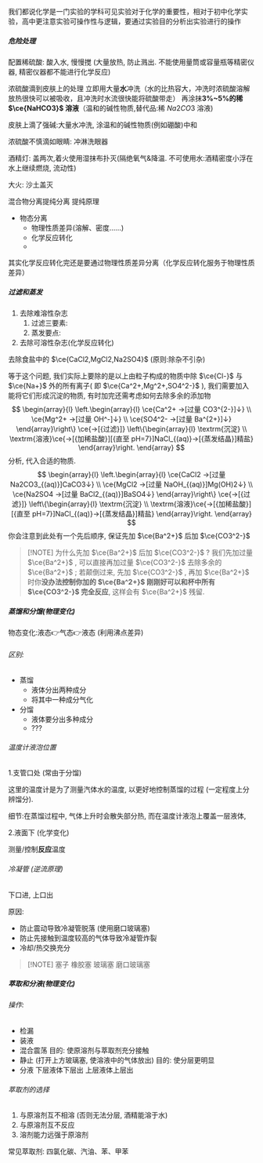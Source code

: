我们都说化学是一门实验的学科可见实验对于化学的重要性，相对于初中化学实验，高中更注意实验可操作性与逻辑，要通过实验目的分析出实验进行的操作

##### 危险处理

配置稀硫酸: 酸入水, 慢慢搅 (大量放热, 防止溅出. 不能使用量筒或容量瓶等精密仪器, 精密仪器都不能进行化学反应)

浓硫酸滴到皮肤上的处理
立即用大量**水**冲洗（水的比热容大，冲洗时浓硫酸溶解放热很快可以被吸收，且冲洗时水流很快能将硫酸带走）
再涂抹**3%~5%的稀 $\ce{NaHCO3}$ 溶液**（温和的碱性物质,替代品:稀 $Na2CO3$ 溶液)

皮肤上滴了强碱:大量水冲洗, 涂温和的碱性物质(例如硼酸)中和

浓硫酸不慎滴如眼睛: 冲淋洗眼器

酒精灯: 盖两次,着火使用湿抹布扑灭(隔绝氧气&降温. 不可使用水:酒精密度小浮在水上继续燃烧, 流动性)

大火: 沙土盖灭

混合物分离提纯分离
提纯原理

- 物态分离
	- 物理性质差异(溶解、密度……)
	- 化学反应转化
	- 
其实化学反应转化完还是要通过物理性质差异分离（化学反应转化服务于物理性质差异）

##### 过滤和蒸发

1. 去除难溶性杂志
	1. 过滤三要素: 
	2. 蒸发要点:
2. 去除可溶性杂志(化学反应转化)

去除食盐中的 $\ce{CaCl2,MgCl2,Na2SO4}$ (原则:除杂不引杂)

等于这个问题, 我们实际上要除的是以上由粒子构成的物质中除 $\ce{Cl-}$ 与 $\ce{Na+}$ 外的所有离子( 即 $\ce{Ca^2+,Mg^2+,SO4^2-}$ ), 我们需要加入能将它们形成沉淀的物质, 有时加完还需考虑如何去除多余的添加物
  $$
\begin{array}{l}
  \left.\begin{array}{l}
    \ce{Ca^2+ ->[过量 CO3^{2-}]↓} \\
    \ce{Mg^2+ ->[过量 OH^-]↓} \\
    \ce{SO4^2- ->[过量 Ba^{2+}]↓}
  \end{array}\right\} 
  \ce{->[{过滤}]}
  \left\{\begin{array}{l}
    \textrm{沉淀} \\
    \textrm{溶液}\ce{->[{加稀盐酸}][{直至 pH=7}]NaCl_{(aq)}->[{蒸发结晶}]精盐}
  \end{array}\right.
\end{array}
$$
分析, 代入合适的物质.
$$
\begin{array}{l}
  \left.\begin{array}{l}
    \ce{CaCl2 ->[过量 Na2CO3_{(aq)}]CaCO3↓} \\
    \ce{MgCl2 ->[过量 NaOH_{(aq)}]Mg(OH)2↓} \\
    \ce{Na2SO4 ->[过量 BaCl2_{(aq)}]BaSO4↓}
  \end{array}\right\} 
  \ce{->[{过滤}]}
  \left\{\begin{array}{l}
    \textrm{沉淀} \\
    \textrm{溶液}\ce{->[{加稀盐酸}][{直至 pH=7}]NaCl_{(aq)}->[{蒸发结晶}]精盐}
  \end{array}\right.
\end{array}
$$
你会注意到此处有一个先后顺序, 保证先加 $\ce{Ba^2+}$ 后加 $\ce{CO3^2-}$ 


> [!NOTE] 为什么先加 $\ce{Ba^2+}$ 后加 $\ce{CO3^2-}$ ?
> 我们先加过量 $\ce{Ba^2+}$ , 可以直接再加过量 $\ce{CO3^2-}$ 去除多余的 $\ce{Ba^2+}$ ; 若颠倒过来, 先加 $\ce{CO3^2-}$ , 再加 $\ce{Ba^2+}$ 时你**没办法控制你加的 $\ce{Ba^2+}$ 刚刚好可以和杯中所有 $\ce{CO3^2-}$ 完全反应**, 这样会有 $\ce{Ba^2+}$ 残留.
> 

##### 蒸馏和分馏(物理变化)
物态变化:液态👉气态👉液态 (利用沸点差异)
###### 区别: 
- 蒸馏
	- 液体分出两种成分
	- 将其中一种成分气化
- 分馏
	- 液体要分出多种成分
	- ???
###### 温度计液泡位置
1.支管口处 (常由于分馏)

这里的温度计是为了测量汽体水的温度, 以更好地控制蒸馏的过程 (一定程度上分辨馏分).

细节:在蒸馏过程中, 气体上升时会散失部分热, 而在温度计液泡上覆盖一层液体, 

2.液面下 (化学变化)

测量/控制**反应**温度
###### 冷凝管 (逆流原理)
下口进, 上口出

原因:
- 防止震动导致冷凝管脱落 (使用磨口玻璃塞)
- 防止先接触到温度较高的气体导致冷凝管炸裂
- 冷却/热交换充分

> [!NOTE] 塞子
> 橡胶塞
> 玻璃塞
> 磨口玻璃塞

##### 萃取和分液(物理变化)
###### 操作:
- 检漏
- 装液
- 混合震荡 目的: 使原溶剂与萃取剂充分接触
- 静止 (打开上方玻璃塞, 使溶液中的气体放出) 目的: 使分层更明显
- 分液 下层液体下层出  上层液体上层出
###### 萃取剂的选择
1. 与原溶剂互不相溶 (否则无法分层, 酒精能溶于水)
2. 与原溶剂互不反应
3. 溶剂能力远强于原溶剂

常见萃取剂: 四氯化碳、汽油、苯、甲苯
